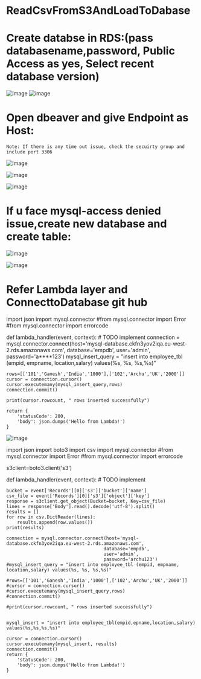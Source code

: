 # ReadCsvFromS3AndLoadToDabase


# Create databse in RDS:(pass databasename,password, Public Access as yes, Select recent database version)

![image](https://user-images.githubusercontent.com/54719289/109562248-2671a600-7b04-11eb-9738-492fb81a25cf.png)
![image](https://user-images.githubusercontent.com/54719289/109562485-751f4000-7b04-11eb-94e0-423141f63ba2.png)


# Open dbeaver and give Endpoint as Host:

    Note: If there is any time out issue, check the secuirty group and include port 3306
    
![image](https://user-images.githubusercontent.com/54719289/109564351-f24bb480-7b06-11eb-9294-4ab0699ce257.png)


![image](https://user-images.githubusercontent.com/54719289/109564281-da743080-7b06-11eb-8b64-3ef97a0ce189.png)

![image](https://user-images.githubusercontent.com/54719289/109564437-14453700-7b07-11eb-8184-72399a8e4b71.png)


# If u face mysql-access denied issue,create new database and create table:

![image](https://user-images.githubusercontent.com/54719289/109565413-6fc3f480-7b08-11eb-8c7d-72882ef8f16a.png)

![image](https://user-images.githubusercontent.com/54719289/109566671-34c2c080-7b0a-11eb-9cea-8b30671dcc06.png)



# Refer Lambda layer and ConnecttoDatabase git hub

import json
import mysql.connector
#from mysql.connector import Error
#from mysql.connector import errorcode

def lambda_handler(event, context):
     # TODO implement
    connection = mysql.connector.connect(host='mysql-database.ckfn3yov2iqa.eu-west-2.rds.amazonaws.com',
                                        database='empdb',
                                        user='admin',
                                        password='a****123')
    mysql_insert_query = "insert into employee_tbl (empid, empname, location,salary) values(%s, %s, %s,%s)"
    
    rows=[['101','Ganesh','India','1000'],['102','Archu','UK','2000']]
    cursor = connection.cursor()
    cursor.executemany(mysql_insert_query,rows)
    connection.commit()

    print(cursor.rowcount, " rows inserted successfully")
   
    return {
        'statusCode': 200,
        'body': json.dumps('Hello from Lambda!')
    }        


  
![image](https://user-images.githubusercontent.com/54719289/109573204-94be6480-7b14-11eb-83f2-3a599cd9c35b.png)


import json
import boto3
import csv
import mysql.connector
#from mysql.connector import Error
#from mysql.connector import errorcode

s3client=boto3.client('s3')


def lambda_handler(event, context):
     # TODO implement
     
    bucket = event['Records'][0]['s3']['bucket']['name']
    csv_file = event['Records'][0]['s3']['object']['key']
    response = s3client.get_object(Bucket=bucket, Key=csv_file)
    lines = response['Body'].read().decode('utf-8').split()
    results = []
    for row in csv.DictReader(lines):
        results.append(row.values())
    print(results)
    
    connection = mysql.connector.connect(host='mysql-database.ckfn3yov2iqa.eu-west-2.rds.amazonaws.com',
                                        database='empdb',
                                        user='admin',
                                        password='archu123')
    #mysql_insert_query = "insert into employee_tbl (empid, empname, location,salary) values(%s, %s, %s,%s)"
    
    #rows=[['101','Ganesh','India','1000'],['102','Archu','UK','2000']]
    #cursor = connection.cursor()
    #cursor.executemany(mysql_insert_query,rows)
    #connection.commit()

    #print(cursor.rowcount, " rows inserted successfully")
   
   
    mysql_insert = "insert into employee_tbl(empid,epname,location,salary) values(%s,%s,%s,%s)"
    
    cursor = connection.cursor()
    cursor.executemany(mysql_insert, results)
    connection.commit()
    return {
        'statusCode': 200,
        'body': json.dumps('Hello from Lambda!')
    }        
